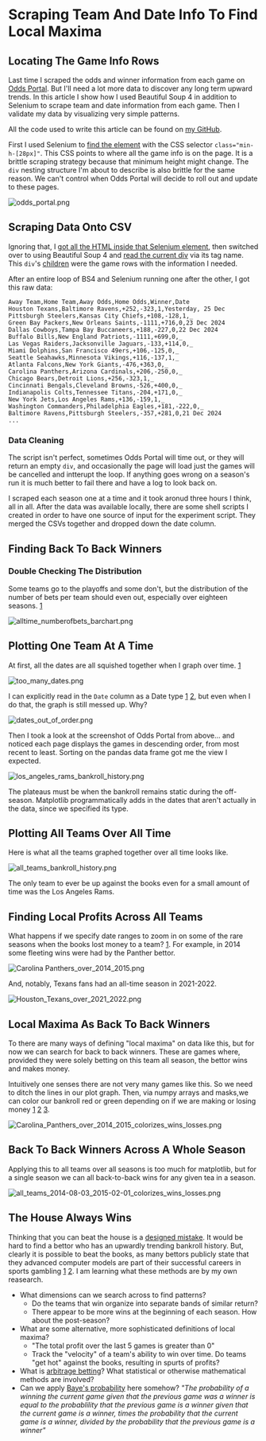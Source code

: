 # Scraping Team And Date Info To Find Local Maxima

## Locating The Game Info Rows
Last time I scraped the odds and winner information from each game on [Odds Portal](https://www.oddsportal.com/american-football/usa/nfl/results/). But I'll need a lot more data to discover any long term upward trends. In this article I show how I used Beautiful Soup 4 in addition to Selenium to scrape team and date information from each game. Then I validate my data by visualizing very simple patterns.

All the code used to write this article can be found on [my GitHub](https://github.com/bcbabrich/bcbabrich-sports-analytics/releases/tag/0.0.2).

First I used Selenium to [find the element](https://selenium-python.readthedocs.io/locating-elements.html) with the CSS selector `class="min-h-[28px]"`. This CSS points to where all the game info is on the page. It is a brittle scraping strategy because that minimum height might change. The `div` nesting structure I'm about to describe is also brittle for the same reason. We can't control when Odds Portal will decide to roll out and update to these pages.

![odds_portal.png](img/local_maxima/odds_portal.png)

## Scraping Data Onto CSV
Ignoring that, I [got all the HTML inside that Selenium element](https://stackoverflow.com/questions/7263824/get-html-source-of-webelement-in-selenium-webdriver-using-python), then switched over to using Beautiful Soup 4 and [read the current div](https://www.crummy.com/software/BeautifulSoup/bs4/doc/#navigating-using-tag-names) via its tag name. This `div`'s [children](https://www.crummy.com/software/BeautifulSoup/bs4/doc/#contents-and-children) were the game rows with the information I needed.

After an entire loop of BS4 and Selenium running one after the other, I got this raw data:

```
Away Team,Home Team,Away Odds,Home Odds,Winner,Date
Houston Texans,Baltimore Ravens,+252,-323,1,Yesterday, 25 Dec
Pittsburgh Steelers,Kansas City Chiefs,+108,-128,1,_
Green Bay Packers,New Orleans Saints,-1111,+716,0,23 Dec 2024
Dallas Cowboys,Tampa Bay Buccaneers,+188,-227,0,22 Dec 2024
Buffalo Bills,New England Patriots,-1111,+699,0,_
Las Vegas Raiders,Jacksonville Jaguars,-133,+114,0,_
Miami Dolphins,San Francisco 49ers,+106,-125,0,_
Seattle Seahawks,Minnesota Vikings,+116,-137,1,_
Atlanta Falcons,New York Giants,-476,+363,0,_
Carolina Panthers,Arizona Cardinals,+206,-250,0,_
Chicago Bears,Detroit Lions,+256,-323,1,_
Cincinnati Bengals,Cleveland Browns,-526,+400,0,_
Indianapolis Colts,Tennessee Titans,-204,+171,0,_
New York Jets,Los Angeles Rams,+136,-159,1,_
Washington Commanders,Philadelphia Eagles,+181,-222,0,_
Baltimore Ravens,Pittsburgh Steelers,-357,+281,0,21 Dec 2024
...
```
### Data Cleaning
The script isn't perfect, sometimes Odds Portal will time out, or they will return an empty `div`, and occasionally the page will load just the games will be cancelled and intterupt the loop. If anything goes wrong on a season's run it is much better to fail there and have a log to look back on.

I scraped each season one at a time and it took aronud three hours I think, all in all. After the data was available locally, there are some shell scripts I created in order to have one source of input for the experiment script. They merged the CSVs together and dropped down the date column.

## Finding Back To Back Winners
### Double Checking The Distribution
Some teams go to the playoffs and some don't, but the distribution of the number of bets per team should even out, especially over eighteen seasons. [1](https://matplotlib.org/stable/api/_as_gen/matplotlib.pyplot.bar.html)

![alltime_numberofbets_barchart.png](img/local_maxima/alltime_numberofbets_barchart.png)

## Plotting One Team At A Time
At first, all the dates are all squished together when I graph over time. [1](https://matplotlib.org/stable/api/_as_gen/matplotlib.pyplot.plot.html)

![too_many_dates.png](img/local_maxima/too_many_dates.png)

I can explicitly read in the `Date` column as a Date type [1](https://matplotlib.org/stable/gallery/ticks/ticks_too_many.html#example-3-strings-can-lead-to-an-unexpected-order-of-datetime-ticks) [2](https://pandas.pydata.org/docs/reference/api/pandas.DataFrame.astype.html), but even when I do that, the graph is still messed up. Why?

![dates_out_of_order.png](img/local_maxima/dates_out_of_order.png)

Then I took a look at the screenshot of Odds Portal from above... and noticed each page displays the games in descending order, from most recent to least. Sorting on the pandas data frame got me the view I expected.

![los_angeles_rams_bankroll_history.png](img/local_maxima/los_angeles_rams_bankroll_history.png)

The plateaus must be when the bankroll remains static during the off-season. Matplotlib programmatically adds in the dates that aren't actually in the data, since we specified its type.

## Plotting All Teams Over All Time
Here is what all the teams graphed together over all time looks like.

![all_teams_bankroll_history.png](img/local_maxima/all_teams_bankroll_history.png)

The only team to ever be up against the books even for a small amount of time was the Los Angeles Rams.

## Finding Local Profits Across All Teams
What happens if we specify date ranges to zoom in on some of the rare seasons when the books lost money to a team? [1](https://pandas.pydata.org/docs/reference/api/pandas.Timestamp.html). For example, in 2014 some fleeting wins were had by the Panther bettor.

![Carolina Panthers_over_2014_2015.png](img/local_maxima/Carolina_Panthers_over_2014_2015.png)

And, notably, Texans fans had an all-time season in 2021-2022. 

![Houston_Texans_over_2021_2022.png](img/local_maxima/Houston_Texans_over_2021_2022.png)

## Local Maxima As Back To Back Winners
To there are many ways of defining "local maxima" on data like this, but for now we can search for back to back winners. These are games where, provided they were solely betting on this team all season, the bettor wins and makes money. 

Intuitively one senses there are not very many games like this. So we need to ditch the lines in our plot graph. Then, via numpy arrays and masks,we can color our bankroll red or green depending on if we are making or losing money [1](https://matplotlib.org/stable/gallery/color/color_by_yvalue.html) [2](https://numpy.org/doc/2.1/reference/generated/numpy.array.html) [3](https://numpy.org/doc/stable/reference/maskedarray.generic.html). 

![Carolina_Panthers_over_2014_2015_colorizes_wins_losses.png](img/local_maxima/Carolina_Panthers_over_2014_2015_colorizes_wins_losses.png)

## Back To Back Winners Across A Whole Season
Applying this to all teams over all seasons is too much for matplotlib, but for a single season we can all back-to-back wins for any given tea in a season.

![all_teams_2014-08-03_2015-02-01_colorizes_wins_losses.png](img/local_maxima/all_teams_2014-08-03_2015-02-01_colorizes_wins_losses.png)

## The House Always Wins
Thinking that you can beat the house is a [designed mistake](https://www.youtube.com/watch?v=2eNBfXb-A-Q&t=33s). It would be hard to find a bettor who has an upwardly trending bankroll history. But, clearly it is possible to beat the books, as many bettors publicly state that they advanced computer models are part of their successful careers in sports gambling [1](https://www.sharpfootballanalysis.com/betting-packages/) [2](https://oddsmatrix.com/top-sports-bettors/). I am learning what these methods are by my own reasearch.
- What dimensions can we search across to find patterns?
	- Do the teams that win organize into separate bands of similar return?
	- There appear to be more wins at the beginning of each season. How about the post-season?
- What are some alternative, more sophisticated definitions of local maxima?
	- "The total profit over the last 5 games is greater than 0"
	- Track the "velocity" of a team's ability to win over time. Do teams "get hot" against the books, resulting in spurts of profits?
- What is [arbitrage betting](https://www.youtube.com/watch?v=gsXcOpmf75U)? What statistical or otherwise mathematical methods are involved?
- Can we apply [Baye's probability](https://www.mathsisfun.com/data/bayes-theorem.html) here somehow? *"The probability of a winning the current game given that the previous game was a winner is equal to the probablility that the previous game is a winner given that the current game is a winner, times the probability that the current game is a winner, divided by the probability that the previous game is a winner"*
